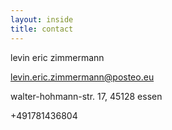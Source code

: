```yaml
---
layout: inside
title: contact
---
```


levin eric zimmermann

<a href="mailto:levin.eric.zimmermann@posteo.eu">levin.eric.zimmermann@posteo.eu</a>

walter-hohmann-str. 17, 45128 essen

+491781436804

